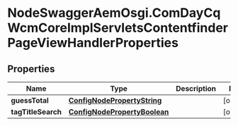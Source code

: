 # NodeSwaggerAemOsgi.ComDayCqWcmCoreImplServletsContentfinderPageViewHandlerProperties

## Properties
Name | Type | Description | Notes
------------ | ------------- | ------------- | -------------
**guessTotal** | [**ConfigNodePropertyString**](ConfigNodePropertyString.md) |  | [optional] 
**tagTitleSearch** | [**ConfigNodePropertyBoolean**](ConfigNodePropertyBoolean.md) |  | [optional] 


